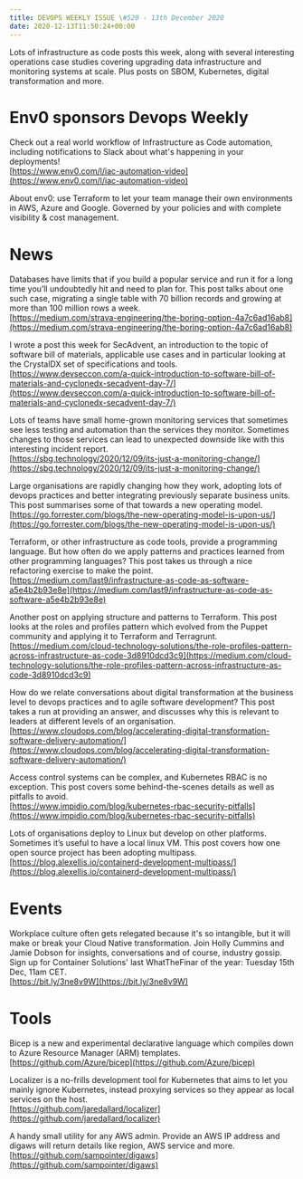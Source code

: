 ```yaml
---
title: DEVOPS WEEKLY ISSUE \#520 - 13th December 2020 
date: 2020-12-13T11:50:24+00:00
---
```


Lots of infrastructure as code posts this week, along with several interesting operations case studies covering upgrading data infrastructure and monitoring systems at scale. Plus posts on SBOM, Kubernetes, digital transformation and more.


Env0 sponsors Devops Weekly
========================

Check out a real world workflow of Infrastructure as Code automation, including notifications to Slack about what's happening in your deployments!
<br>[https://www.env0.com/l/iac-automation-video](https://www.env0.com/l/iac-automation-video)

About env0: use Terraform to let your team manage their own environments in AWS, Azure and Google. Governed by your policies and with complete visibility & cost management.


News
====

Databases have limits that if you build a popular service and run it for a long time you’ll undoubtedly hit and need to plan for. This post talks about one such case, migrating a single table with 70 billion records and growing at more than 100 million rows a week.
<br>[https://medium.com/strava-engineering/the-boring-option-4a7c6ad16ab8](https://medium.com/strava-engineering/the-boring-option-4a7c6ad16ab8)


I wrote a post this week for SecAdvent, an introduction to the topic of software bill of materials, applicable use cases and in particular looking at the CrystalDX set of specifications and tools.
<br>[https://www.devseccon.com/a-quick-introduction-to-software-bill-of-materials-and-cyclonedx-secadvent-day-7/](https://www.devseccon.com/a-quick-introduction-to-software-bill-of-materials-and-cyclonedx-secadvent-day-7/)


Lots of teams have small home-grown monitoring services that sometimes see less testing and automation than the services they monitor. Sometimes changes to those services can lead to unexpected downside like with this interesting incident report.
<br>[https://sbg.technology/2020/12/09/its-just-a-monitoring-change/](https://sbg.technology/2020/12/09/its-just-a-monitoring-change/)


Large organisations are rapidly changing how they work, adopting lots of devops practices and better integrating previously separate business units. This post summarises some of that towards a new operating model.
<br>[https://go.forrester.com/blogs/the-new-operating-model-is-upon-us/](https://go.forrester.com/blogs/the-new-operating-model-is-upon-us/)


Terraform, or other infrastructure as code tools, provide a programming language. But how often do we apply patterns and practices learned from other programming languages? This post takes us through a nice refactoring exercise to make the point.
<br>[https://medium.com/last9/infrastructure-as-code-as-software-a5e4b2b93e8e](https://medium.com/last9/infrastructure-as-code-as-software-a5e4b2b93e8e)


Another post on applying structure and patterns to Terraform. This post looks at the roles and profiles pattern which evolved from the Puppet community and applying it to Terraform and Terragrunt.
<br>[https://medium.com/cloud-technology-solutions/the-role-profiles-pattern-across-infrastructure-as-code-3d8910dcd3c9](https://medium.com/cloud-technology-solutions/the-role-profiles-pattern-across-infrastructure-as-code-3d8910dcd3c9)


How do we relate conversations about digital transformation at the business level to devops practices and to agile software development? This post takes a run at providing an answer, and discusses why this is relevant to leaders at different levels of an organisation.
<br>[https://www.cloudops.com/blog/accelerating-digital-transformation-software-delivery-automation/](https://www.cloudops.com/blog/accelerating-digital-transformation-software-delivery-automation/)


Access control systems can be complex, and Kubernetes RBAC is no exception. This post covers some behind-the-scenes details as well as pitfalls to avoid.
<br>[https://www.impidio.com/blog/kubernetes-rbac-security-pitfalls](https://www.impidio.com/blog/kubernetes-rbac-security-pitfalls)


Lots of organisations deploy to Linux but develop on other platforms. Sometimes it’s useful to have a local linux VM. This post covers how one open source project has been adopting multipass.
<br>[https://blog.alexellis.io/containerd-development-multipass/](https://blog.alexellis.io/containerd-development-multipass/)


Events
======

Workplace culture often gets relegated because it's so intangible, but it will make or break your Cloud Native transformation. Join Holly Cummins and Jamie Dobson for insights, conversations and of course, industry gossip. Sign up for Container Solutions' last WhatTheFinar of the year: Tuesday 15th Dec, 11am CET.
<br>[https://bit.ly/3ne8v9W](https://bit.ly/3ne8v9W)


Tools
=====

Bicep is a new and experimental declarative language which compiles down to Azure Resource Manager (ARM) templates.
<br>[https://github.com/Azure/bicep](https://github.com/Azure/bicep)


Localizer is a no-frills development tool for Kubernetes that aims to let you mainly ignore Kubernetes, instead proxying services so they appear as local services on the host.
<br>[https://github.com/jaredallard/localizer](https://github.com/jaredallard/localizer)


A handy small utility for any AWS admin. Provide an AWS IP address and digaws will return details like region, AWS service and more.
<br>[https://github.com/sampointer/digaws](https://github.com/sampointer/digaws)




